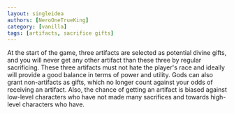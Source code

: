 ```yaml
---
layout: singleidea
authors: [NeroOneTrueKing]
category: [vanilla]
tags: [artifacts, sacrifice gifts]
---
```

At the start of the game, three artifacts are selected as potential divine gifts, and you will never get any other artifact than these three by regular sacrificing. These three artifacts must not hate the player's race and ideally will provide a good balance in terms of power and utility. Gods can also grant non-artifacts as gifts, which no longer count against your odds of receiving an artifact. Also, the chance of getting an artifact is biased against low-level characters who have not made many sacrifices and towards high-level characters who have.
